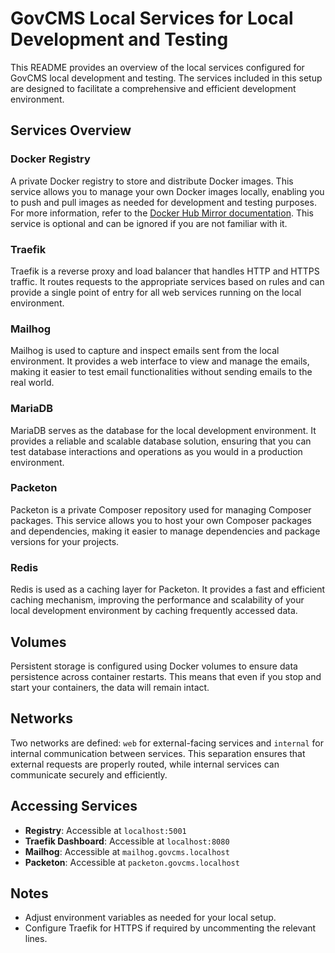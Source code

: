 # GovCMS Local Services for Local Development and Testing

This README provides an overview of the local services configured for GovCMS local development and testing. The services included in this setup are designed to facilitate a comprehensive and efficient development environment.

## Services Overview

### Docker Registry
A private Docker registry to store and distribute Docker images. This service allows you to manage your own Docker images locally, enabling you to push and pull images as needed for development and testing purposes. 
For more information, refer to the [Docker Hub Mirror documentation](https://docs.docker.com/docker-hub/mirror/). This service is optional and can be ignored if you are not familiar with it.

### Traefik
Traefik is a reverse proxy and load balancer that handles HTTP and HTTPS traffic. It routes requests to the appropriate services based on rules and can provide a single point of entry for all web services running on the local environment.

### Mailhog
Mailhog is used to capture and inspect emails sent from the local environment. It provides a web interface to view and manage the emails, making it easier to test email functionalities without sending emails to the real world.

### MariaDB
MariaDB serves as the database for the local development environment. It provides a reliable and scalable database solution, ensuring that you can test database interactions and operations as you would in a production environment.

### Packeton
Packeton is a private Composer repository used for managing Composer packages. This service allows you to host your own Composer packages and dependencies, making it easier to manage dependencies and package versions for your projects.

### Redis
Redis is used as a caching layer for Packeton. It provides a fast and efficient caching mechanism, improving the performance and scalability of your local development environment by caching frequently accessed data.

## Volumes

Persistent storage is configured using Docker volumes to ensure data persistence across container restarts. This means that even if you stop and start your containers, the data will remain intact.

## Networks

Two networks are defined: `web` for external-facing services and `internal` for internal communication between services. This separation ensures that external requests are properly routed, while internal services can communicate securely and efficiently.

## Accessing Services

- **Registry**: Accessible at `localhost:5001`
- **Traefik Dashboard**: Accessible at `localhost:8080`
- **Mailhog**: Accessible at `mailhog.govcms.localhost`
- **Packeton**: Accessible at `packeton.govcms.localhost`

## Notes

- Adjust environment variables as needed for your local setup.
- Configure Traefik for HTTPS if required by uncommenting the relevant lines.
